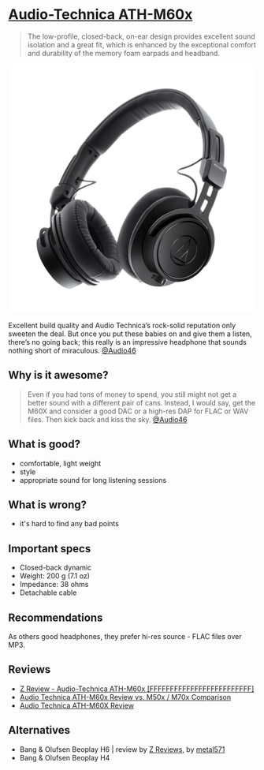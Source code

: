 # [Audio-Technica ATH-M60x](https://eu.audio-technica.com/ATH-M60x)

> The low-profile, closed-back, on-ear design provides excellent sound isolation and a great fit, which is enhanced by the exceptional comfort and durability of the memory foam earpads and headband.

![img](ath_m60x.jpg)

Excellent build quality and Audio Technica’s rock-solid reputation only sweeten the deal.  But once you put these babies on and give them a listen, there’s no going back; this really is an impressive headphone that sounds nothing short of miraculous. [@Audio46](https://audio46.com/audio-technica-ath-m60x-review/)

## Why is it awesome?
> Even if you had tons of money to spend, you still might not get a better sound with a different pair of cans. Instead, I would say, get the M60X and consider a good DAC or a high-res DAP for FLAC or WAV files. Then kick back and kiss the sky. [@Audio46](https://audio46.com/audio-technica-ath-m60x-review/)

## What is good?
- comfortable, light weight
- style
- appropriate sound for long listening sessions

## What is wrong?
- it's hard to find any bad points

## Important specs
- Closed-back dynamic
- Weight: 200 g (7.1 oz)
- Impedance: 38 ohms
- Detachable cable

## Recommendations
As others good headphones, they prefer hi-res source - FLAC files over MP3.

## Reviews
- [Z Review - Audio-Technica ATH-M60x [FFFFFFFFFFFFFFFFFFFFFFFFF]](https://youtu.be/N-bZSdd95h4)
- [Audio Technica ATH-M60x Review vs. M50x / M70x Comparison](https://youtu.be/WQ7PxuOYIQs)
- [Audio Technica ATH-M60X Review](https://audio46.com/audio-technica-ath-m60x-review/)

## Alternatives
- Bang & Olufsen Beoplay H6 | review by [Z Reviews](https://youtu.be/b_jqx1Ed-EE), by [metal571](https://youtu.be/0Vbgqvpm1nw)
- Bang & Olufsen Beoplay H4
